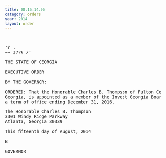 ```yaml
---
title: 08.15.14.06
category: orders
year: 2014
layout: order
---
```


<pre> 

'r . 
~~ I776 /'

THE STATE OF GEORGIA

EXECUTIVE ORDER

BY THE GOVERNOR:

ORDERED: That the Honorable Charles B. Thompson of Fulton County,
Georgia, is appointed as a member of the Invest Georgia Board, for
a term of office ending December 31, 2016.

The Honorable Charles B. Thompson
3301 Windy Ridge Parkway
Atlanta, Georgia 30339

This ﬁfteenth day of August, 2014

B

GOVERNOR

</pre>
